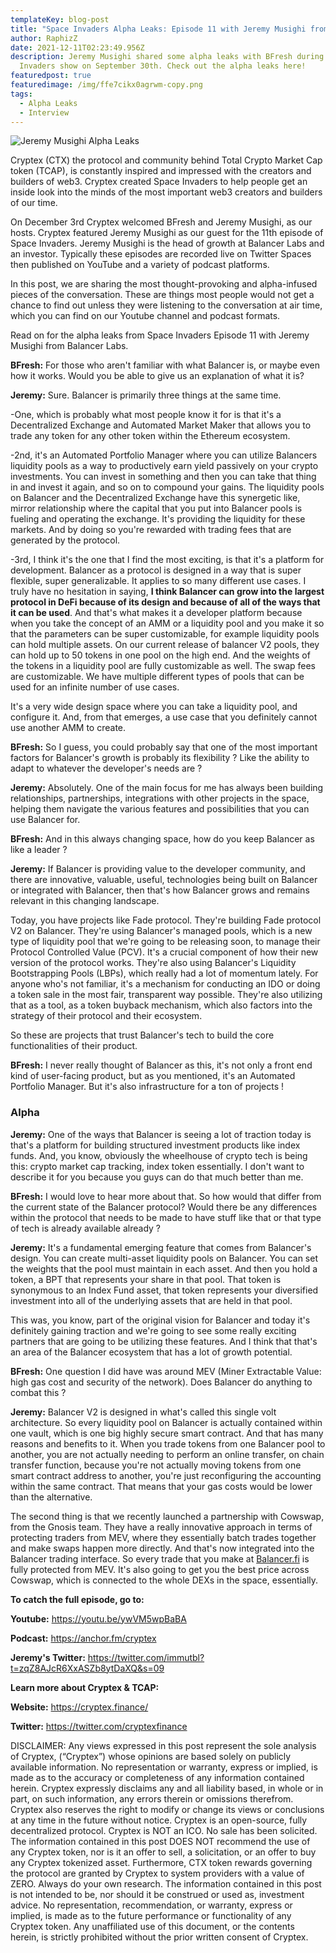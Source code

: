 ```yaml
---
templateKey: blog-post
title: "Space Invaders Alpha Leaks: Episode 11 with Jeremy Musighi from Balancer Labs"
author: RaphizZ
date: 2021-12-11T02:23:49.956Z
description: Jeremy Musighi shared some alpha leaks with BFresh during the Space
  Invaders show on September 30th. Check out the alpha leaks here!
featuredpost: true
featuredimage: /img/ffe7cikx0agrwm-copy.png
tags:
  - Alpha Leaks
  - Interview
---
```

![](/img/ffe7cikx0agrwm-copy.png "Jeremy Musighi Alpha Leaks")

Cryptex (CTX) the protocol and community behind Total Crypto Market Cap token (TCAP), is constantly inspired and impressed with the creators and builders of web3. Cryptex created Space Invaders to help people get an inside look into the minds of the most important web3 creators and builders of our time.

On December 3rd Cryptex welcomed BFresh and Jeremy Musighi, as our hosts. Cryptex featured Jeremy Musighi as our guest for the 11th episode of Space Invaders. Jeremy Musighi is the head of growth at Balancer Labs and an investor. Typically these episodes are recorded live on Twitter Spaces then published on YouTube and a variety of podcast platforms.

In this post, we are sharing the most thought-provoking and alpha-infused pieces of the conversation. These are things most people would not get a chance to find out unless they were listening to the conversation at air time, which you can find on our Youtube channel and podcast formats.

Read on for the alpha leaks from Space Invaders Episode 11 with Jeremy Musighi from Balancer Labs.

**BFresh:** For those who aren't familiar with what Balancer is, or maybe even how it works. Would you be able to give us an explanation of what it is?

**Jeremy:** Sure. Balancer is primarily three things at the same time.

\-One, which is probably what most people know it for is that it's a Decentralized Exchange and Automated Market Maker that allows you to trade any token for any other token within the Ethereum ecosystem.

\-2nd, it's an Automated Portfolio Manager where you can utilize Balancers liquidity pools as a way to productively earn yield passively on your crypto investments. You can invest in something and then you can take that thing in and invest it again, and so on to compound your gains. The liquidity pools on Balancer and the Decentralized Exchange have this synergetic like, mirror relationship where the capital that you put into Balancer pools is fueling and operating the exchange. It's providing the liquidity for these markets. And by doing so you're rewarded with trading fees that are generated by the protocol.

\-3rd, I think it's the one that I find the most exciting, is that it's a platform for development. Balancer as a protocol is designed in a way that is super flexible, super generalizable. It applies to so many different use cases. I truly have no hesitation in saying, **I think Balancer can grow into the largest protocol in DeFi because of its design and because of all of the ways that it can be used**. And that's what makes it a developer platform because when you take the concept of an AMM or a liquidity pool and you make it so that the parameters can be super customizable, for example liquidity pools can hold multiple assets. On our current release of balancer V2 pools, they can hold up to 50 tokens in one pool on the high end. And the weights of the tokens in a liquidity pool are fully customizable as well. The swap fees are customizable. We have multiple different types of pools that can be used for an infinite number of use cases.

It's a very wide design space where you can take a liquidity pool, and configure it. And, from that emerges, a use case that you definitely cannot use another AMM to create.

**BFresh:** So I guess, you could probably say that one of the most important factors for Balancer's growth is probably its flexibility ? Like the ability to adapt to whatever the developer's needs are ?

**Jeremy:** Absolutely. One of the main focus for me has always been building relationships, partnerships, integrations with other projects in the space, helping them navigate the various features and possibilities that you can use Balancer for.

**BFresh:** And in this always changing space, how do you keep Balancer as like a leader ?

**Jeremy:** If Balancer is providing value to the developer community, and there are innovative, valuable, useful, technologies being built on Balancer or integrated with Balancer, then that's how Balancer grows and remains relevant in this changing landscape.

Today, you have projects like Fade protocol. They're building Fade protocol V2 on Balancer. They're using Balancer's managed pools, which is a new type of liquidity pool that we're going to be releasing soon, to manage their Protocol Controlled Value (PCV). It's a crucial component of how their new version of the protocol works. They're also using Balancer's Liquidity Bootstrapping Pools (LBPs), which really had a lot of momentum lately. For anyone who's not familiar, it's a mechanism for conducting an IDO or doing a token sale in the most fair, transparent way possible. They're also utilizing that as a tool, as a token buyback mechanism, which also factors into the strategy of their protocol and their ecosystem.

So these are projects that trust Balancer's tech to build the core functionalities of their product.

**BFresh:** I never really thought of Balancer as this, it's not only a front end kind of user-facing product, but as you mentioned, it's an Automated Portfolio Manager. But it's also infrastructure for a ton of projects !

### Alpha

**Jeremy:** One of the ways that Balancer is seeing a lot of traction today is that's a platform for building structured investment products like index funds. And, you know, obviously the wheelhouse of crypto tech is being this: crypto market cap tracking, index token essentially. I don't want to describe it for you because you guys can do that much better than me.

**BFresh:** I would love to hear more about that. So how would that differ from the current state of the Balancer protocol? Would there be any differences within the protocol that needs to be made to have stuff like that or that type of tech is already available already ?

**Jeremy:** It's a fundamental emerging feature that comes from Balancer's design. You can create multi-asset liquidity pools on Balancer. You can set the weights that the pool must maintain in each asset. And then you hold a token, a BPT that represents your share in that pool. That token is synonymous to an Index Fund asset, that token represents your diversified investment into all of the underlying assets that are held in that pool.

This was, you know, part of the original vision for Balancer and today it's definitely gaining traction and we're going to see some really exciting partners that are going to be utilizing these features. And I think that that's an area of the Balancer ecosystem that has a lot of growth potential.

**BFresh:** One question I did have was around MEV (Miner Extractable Value: high gas cost and security of the network). Does Balancer do anything to combat this ?

**Jeremy:** Balancer V2 is designed in what's called this single volt architecture. So every liquidity pool on Balancer is actually contained within one vault, which is one big highly secure smart contract. And that has many reasons and benefits to it. When you trade tokens from one Balancer pool to another, you are not actually needing to perform an online transfer, on chain transfer function, because you're not actually moving tokens from one smart contract address to another, you're just reconfiguring the accounting within the same contract. That means that your gas costs would be lower than the alternative.

The second thing is that we recently launched a partnership with Cowswap, from the Gnosis team. They have a really innovative approach in terms of protecting traders from MEV, where they essentially batch trades together and make swaps happen more directly. And that's now integrated into the Balancer trading interface. So every trade that you make at [Balancer.fi](http://Balancer.fi) is fully protected from MEV. It's also going to get you the best price across Cowswap, which is connected to the whole DEXs in the space, essentially.

**To catch the full episode, go to:**

**Youtube:** [](https://youtu.be/uwTzcM7X1gc)<https://youtu.be/ywVM5wpBaBA>

**Podcast:** [](https://anchor.fm/cryptex)<https://anchor.fm/cryptex>

**Jeremy's Twitter:** [](https://twitter.com/immutbl?t=zqZ8AJcR6XxASZb8ytDaXQ&s=09)<https://twitter.com/immutbl?t=zqZ8AJcR6XxASZb8ytDaXQ&s=09>

**Learn more about Cryptex & TCAP:**

**Website:** [](https://cryptex.finance/)<https://cryptex.finance/>

**Twitter:** [](https://twitter.com/cryptexfinance)<https://twitter.com/cryptexfinance>

DISCLAIMER: Any views expressed in this post represent the sole analysis of Cryptex, (“Cryptex”) whose opinions are based solely on publicly available information. No representation or warranty, express or implied, is made as to the accuracy or completeness of any information contained herein. Cryptex expressly disclaims any and all liability based, in whole or in part, on such information, any errors therein or omissions therefrom. Cryptex also reserves the right to modify or change its views or conclusions at any time in the future without notice. Cryptex is an open-source, fully decentralized protocol. Cryptex is NOT an ICO. No sale has been solicited. The information contained in this post DOES NOT recommend the use of any Cryptex token, nor is it an offer to sell, a solicitation, or an offer to buy any Cryptex tokenized asset. Furthermore, CTX token rewards governing the protocol are granted by Cryptex to system providers with a value of ZERO. Always do your own research. The information contained in this post is not intended to be, nor should it be construed or used as, investment advice. No representation, recommendation, or warranty, express or implied, is made as to the future performance or functionality of any Cryptex token. Any unaffiliated use of this document, or the contents herein, is strictly prohibited without the prior written consent of Cryptex.